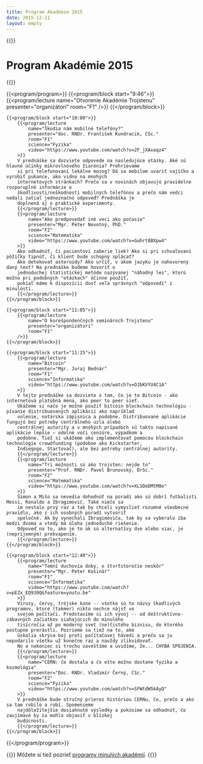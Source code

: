 ```yaml
---
title: Program Akadémie 2015
date: 2015-12-11
layout: empty
---
```


{{<prose class="py-10 sm:py-16">}}
# Program Akadémie 2015
{{</prose>}}

{{<program/program>}}
    {{<program/block start="9:46">}}
        {{<program/lecture
            name="Otvorenie Akadémie Trojstenu"
            presenter="organizátori"
            room="F1"
        />}}
    {{</program/block>}}

    {{<program/block start="10:00">}}
        {{<program/lecture
            name="Škodia nám mobilné telefóny?"
            presenter="doc. RNDr. František Kundracik, CSc."
            room="F1"
            science="Fyzika"
            video="https://www.youtube.com/watch?v=2F_jXAxaqz4"
        >}}
        V prednáške sa dozviete odpovede na nasledujúce otázky. Aké sú hlavné účinky mikrovlnového žiarenia? Prehrievame
        si pri telefonovaní lokálne mozog? Dá sa mobilom uvariť vajíčko a vyrobiť pukance, ako vidno na mnohých
        internetových stránkach? Prečo sa v novinách objavujú pravidelne rozporuplné informácie o
        škodlivosti/neškodnosti mobilných telefónov a prečo nám vedci nedali zatiaľ jednoznačnú odpoveď? Prednáška je
        doplnená aj o praktické experimenty.
        {{</program/lecture>}}
        {{<program/lecture
            name="Ako predpovedať iné veci ako počasie"
            presenter="Mgr. Peter Novotný, PhD."
            room="F2"
            science="Matematika"
            video="https://www.youtube.com/watch?v=Guhrt8BXpw4"
        >}}
        Ako odhadnúť, či pacientovi zaberie liek? Ako si pri schvaľovaní pôžičky tipnúť, či klient bude schopný splácať?
        Ako detekovať asteroidy? Ako určiť, v akom jazyku je nahovorený daný text? Na prednáške budeme hovoriť o
        jednoduchej štatistickej metóde nazývanej "náhodný les", ktorú možno pri podobných "otázkach" účinne použiť,
        pokiaľ máme k dispozícii dosť veľa správnych "odpovedí" z minulosti.
        {{</program/lecture>}}
    {{</program/block>}}

    {{<program/block start="11:05">}}
        {{<program/lecture
            name="O korešpondenčných seminároch Trojstenu"
            presenter="organizátori"
            room="F1"
        />}}
    {{</program/block>}}

    {{<program/block start="11:25">}}
        {{<program/lecture
            name="Bitcoin"
            presenter="Mgr. Juraj Bednár"
            room="F1"
            science="Informatika"
            video="https://www.youtube.com/watch?v=OJbKVYU4C1A"
        >}}
        V tejto prednáške sa dozviete o tom, čo je to Bitcoin - ako internetová platobná mena, ako peer to peer sieť.
        Ukážeme si načo je možné použiť bitcoin blockchain technológiu - písanie distribuovaných aplikácií ako napríklad
        volenie, notárska zápisnica a podobne. Distribuované aplikácie fungujú bez potreby centrálneho uzla alebo
        centrálnej autority a v mnohých prípadoch sú takto napísané aplikácie lepšie – odolné voči cenzúre, výpadkom a
        podobne. Tiež si ukážeme ako implementovať pomocou blockchain technológie crowdfunding (podobne ako Kickstarter,
        Indiegogo, Startovač), ale bez potreby centrálnej autority.
        {{</program/lecture>}}
        {{<program/lecture
            name="Tri možnosti sú ako trojsten: nejde to"
            presenter="Prof. RNDr. Pavel Brunovský, DrSc."
            room="F2"
            science="Matematika"
            video="https://www.youtube.com/watch?v=XLSDeDMtM0o"
        >}}
        Šimon a Mišo sa nevedia dohodnúť na poradí ako sú dobrí futbalisti Messi, Ronaldo a Ibragimovič. Také niečo sa
        im nestalo prvý raz a tak by chceli vymyslieť rozumné všeobecné pravidlo, ako z ich osobných poradí vytvoriť
        spoločné. Ak by vynechali Ibragimoviča, tak by sa vyberalo iba medzi dvoma a vtedy má úloha jednoduché riešenie.
        Odpoveď na to, ako je to ak sú alternatívy dve alebo viac, je (nepríjemným) prekvapením.
        {{</program/lecture>}}
    {{</program/block>}}

    {{<program/block start="12:40">}}
        {{<program/lecture
            name="Temní duchovia doby, o štvrťstoročie neskôr"
            presenter="Mgr. Peter Košinár"
            room="F1"
            science="Informatika"
            video="https://www.youtube.com/watch?v=pEZx_EQ930Q&feature=youtu.be"
        >}}
        Vírusy, červy, trójske kone -- všetko sú to názvy škodlivých programov, ktoré (takmer) nikto nechce nájsť vo
        svojom počítači. Predstavíme si ich vývoj -- od deštruktívno-zábavných začiatkov siahajúcich do minulého
        tisícročia až po moderný svet (ne)čistého biznisu, do ktorého postupne prerástli. Pozrieme sa tiež na to, aké
        úskalia skrýva boj proti počítačovej hávedi a prečo sa ju nepodarilo všetku už konečne raz a navždy zlikvidovať.
        No a nakoniec si trochu zaveštíme a uvidíme, že... CHYBA SPOJENIA.
        {{</program/lecture>}}
        {{<program/lecture
            name="CERN: čo dostala a čo ešte možno dostane fyzika a kozmológia"
            presenter="Doc. RNDr. Vladimír Černý, CSc."
            room="F2"
            science="Fyzika"
            video="https://www.youtube.com/watch?v=SFWtdW5kAyQ"
        >}}
        V prednáške bude stručný prierez históriou CERNu, čo, prečo a ako sa tam robilo a robí. Spomenieme
        najdôležitejšie dosiahnuté výsledky a pokúsime sa odhadnúť, čo zaujímavé by sa mohlo objaviť v blízkej
        budúcnosti.
        {{</program/lecture>}}
    {{</program/block>}}
{{</program/program>}}

{{<prose class="py-10 sm:py-16">}}
Môžete si tiež pozrieť [programy minulých akadémií](/program/).
{{</prose>}}

